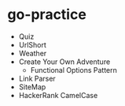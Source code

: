 # go-practice
- Quiz
- UrlShort
- Weather
- Create Your Own Adventure
    - Functional Options Pattern
- Link Parser
- SiteMap
- HackerRank CamelCase